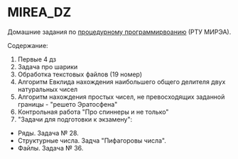 # MIREA_DZ

Домашние задания по [процедурному программирвоанию](https://lizochekk.jimdofree.com/%D0%BF%D1%80%D0%BE%D0%B3%D1%80%D0%B0%D0%BC%D0%BC%D0%B8%D1%80%D0%BE%D0%B2%D0%B0%D0%BD%D0%B8%D0%B5/) (РТУ МИРЭА).

Содержание:
1) Первые 4 дз
2) Задача про шарики
3) Обработка текстовых файлов (19 номер)
4) Алгоритм Евклида нахождения наибольшего общего делителя двух натуральных чисел
5) Алгоритм нахождения простых чисел, не превосходящих заданной границы - "решето Эратосфена"
6) Контрольная работа "Про спиннеры и не только"
7) "Задачи для подготовки к экзамену":
- Ряды. Задача № 28.
- Структурные числа. Задча "Пифагоровы числа".
- Файлы. Задача № 36.
